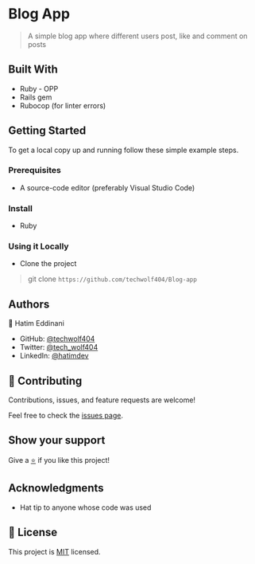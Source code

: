 # Blog App

> A simple blog app where different users post, like and comment on posts

## Built With

- Ruby - OPP
- Rails gem
- Rubocop (for linter errors)

## Getting Started

To get a local copy up and running follow these simple example steps.

### Prerequisites

- A source-code editor (preferably Visual Studio Code)

### Install

- Ruby

### Using it Locally

- Clone the project

> git clone `https://github.com/techwolf404/Blog-app`

## Authors

👤 Hatim Eddinani

- GitHub: [@techwolf404](https://github.com/techwolf404)
- Twitter: [@tech_wolf404](https://twitter.com/tech_wolf404)
- LinkedIn: [@hatimdev](https://www.linkedin.com/in/hatimdev/)

## 🤝 Contributing

Contributions, issues, and feature requests are welcome!

Feel free to check the [issues page](https://github.com/Nizamuddin4493/Catalog-app/issues).

## Show your support

Give a [⭐️](https://github.com/techwolf404/Blog-app/stargazers) if you like this project!

## Acknowledgments
- Hat tip to anyone whose code was used

## 📝 License

This project is [MIT](LICENSE) licensed.
